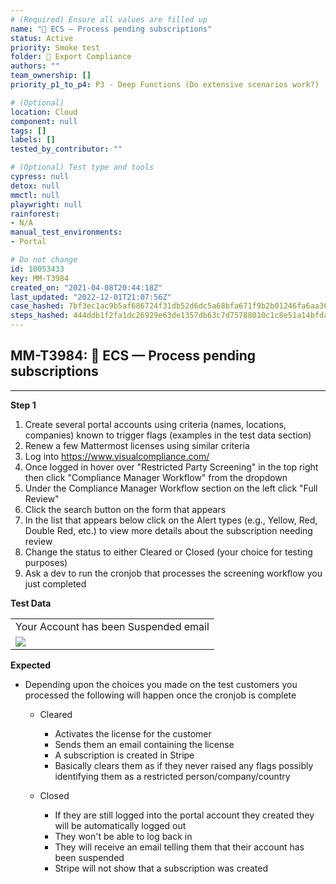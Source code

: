 ```yaml
---
# (Required) Ensure all values are filled up
name: "🚫 ECS — Process pending subscriptions"
status: Active
priority: Smoke test
folder: 🚫 Export Compliance
authors: ""
team_ownership: []
priority_p1_to_p4: P3 - Deep Functions (Do extensive scenarios work?)

# (Optional)
location: Cloud
component: null
tags: []
labels: []
tested_by_contributor: ""

# (Optional) Test type and tools
cypress: null
detox: null
mmctl: null
playwright: null
rainforest: 
- N/A
manual_test_environments: 
- Portal

# Do not change
id: 10053433
key: MM-T3984
created_on: "2021-04-08T20:44:18Z"
last_updated: "2022-12-01T21:07:56Z"
case_hashed: 7bf3ec1ac9b5af686724f31db52d6dc5a68bfa671f9b2b01246fa6aa363b06e3ec6d0fcecca4143915d21519f33d6d56
steps_hashed: 444ddb1f2fa1dc26929e63de1357db63c7d75788010c1c8e51a14bfdab4b5238e4144f6306a4b8672603a31aef8f7641
---
```


<!-- (Auto-generated) Based on frontmatter's "key" and "name" -->

## MM-T3984: 🚫 ECS — Process pending subscriptions

---

**Step 1**

1. Create several portal accounts using criteria (names, locations, companies) known to trigger flags (examples in the test data section)
2. Renew a few Mattermost licenses using similar criteria
3. Log into <https://www.visualcompliance.com/>
4. Once logged in hover over "Restricted Party Screening" in the top right then click "Compliance Manager Workflow" from the dropdown
5. Under the Compliance Manager Workflow section on the left click "Full Review"
6. Click the search button on the form that appears
7. In the list that appears below click on the Alert types (e.g., Yellow, Red, Double Red, etc.) to view more details about the subscription needing review
8. Change the status to either Cleared or Closed (your choice for testing purposes)
9. Ask a dev to run the cronjob that processes the screening workflow you just completed

**Test Data**

|                                                                                                                                                                                                                |
| -------------------------------------------------------------------------------------------------------------------------------------------------------------------------------------------------------------- |
| Your Account has been Suspended email                                                                                                                                                                          |
| ![](https://cloudfront.tm4j.smartbear.com/tenant/ad722c15-e2a6-3788-82f3-92f99221f446/project/10302/embedded-f3277290f945470c4add5d21ef3dc7ca7b74388fc7152bfb6b99ae58c66a95a8-1617918075821-1617918075821.png) |

**Expected**

- Depending upon the choices you made on the test customers you processed the following will happen once the cronjob is complete

  - Cleared

    - Activates the license for the customer
    - Sends them an email containing the license
    - A subscription is created in Stripe
    - Basically clears them as if they never raised any flags possibly identifying them as a restricted person/company/country

  - Closed

    - If they are still logged into the portal account they created they will be automatically logged out
    - They won't be able to log back in
    - They will receive an email telling them that their account has been suspended
    - Stripe will not show that a subscription was created
